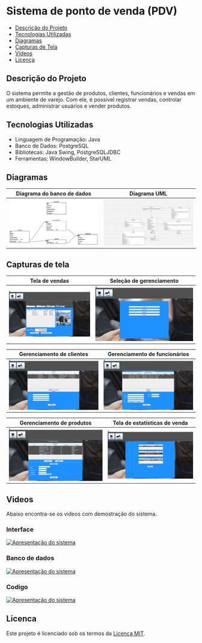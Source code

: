 # Sistema de ponto de venda (PDV)

- [Descrição do Projeto](#descrição-do-projeto)
- [Tecnologias Utilizadas](#tecnologias-utilizadas)
- [Diagramas](#diagramas)
- [Capturas de Tela](#capturas-de-tela)
- [Vídeos](#videos)
- [Licença](#licenca)


## Descrição do Projeto
O sistema permite a gestão de produtos, clientes, funcionários e vendas em um ambiente
de varejo. Com ele, é possível registrar vendas, controlar estoques, administrar usuários e vender produtos.

## Tecnologias Utilizadas

- Linguagem de Programação: Java
- Banco de Dados: PostgreSQL
- Bibliotecas: Java Swing, PostgreSQLJDBC
- Ferramentas: WindowBuilder, StarUML

## Diagramas
| Diagrama do banco de dados | Diagrama UML |
|----------------|---------------------------|
| ![Diagrama do banco de dados](Documentation/diagrams/schema%20relacional.png) | ![Diagrama UML](Documentation/diagrams/uml.jpg) |


## Capturas de tela

| Tela de vendas | Seleção de gerenciamento |
|----------------|---------------------------|
| ![Tela de vendas](Documentation/capturas/cap6.png) | ![Seleção de gerenciamento](Documentation/capturas/cap1.png) |

| Gerenciamento de clientes | Gerenciamento de funcionários |
|---------------------------|-------------------------------|
| ![Gerenciamento de clientes](Documentation/capturas/cap2.png) | ![Gerenciamento de funcionários](Documentation/capturas/cap3.png) |

| Gerenciamento de produtos | Tela de estatísticas de venda |
|--------------------------|-------------------------------|
| ![Gerenciamento de produtos](Documentation/capturas/cap4.png) | ![Tela de estatísticas de venda](Documentation/capturas/cap5.png) |

## Videos
Abaixo encontra-se os videos com demostração do sistema.

### Interface
[![Apresentação do sistema](https://img.youtube.com/vi/kQl4ykRkocg/0.jpg)](https://youtu.be/kQl4ykRkocg)

### Banco de dados
[![Apresentação do sistema](https://img.youtube.com/vi/Sgw-0qD2AxM/0.jpg)](https://youtu.be/Sgw-0qD2AxM)

### Codigo
[![Apresentação do sistema](https://img.youtube.com/vi/a2Ff4TJ8erU/0.jpg)](https://youtu.be/a2Ff4TJ8erU)


## Licenca
Este projeto é licenciado sob os termos da [Licença MIT](LICENSE).
